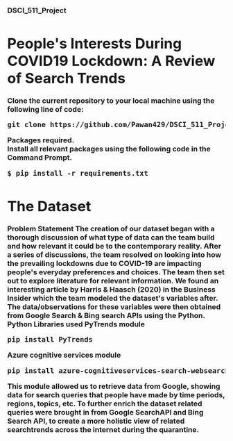 <h3>DSCI_511_Project<h/3>
<h1>People's Interests During COVID19 Lockdown: A Review of Search Trends</h1>

<b>Clone the current repository to your local machine using the following line of code:</b>

<pre>
git clone https://github.com/Pawan429/DSCI_511_Project.git
</pre>

<b>Packages required</b>.  <br/>
Install all relevant packages using the following code in the Command Prompt.  <br/>
<pre>
$ pip install -r requirements.txt
</pre>

<h1>The Dataset</h2>
<b>Problem Statement</b>
The creation of our dataset began with a thorough discussion of what type of data can the team build and how relevant it could be to the contemporary reality. After a series of discussions, the team resolved on looking into how the prevailing lockdowns due to COVID-19 are impacting people's everyday preferences and choices. The team then set out to explore literature for relevant information. We found an interesting article by Harris & Haasch (2020) in the Business Insider which the team modeled the dataset's variables after. The data/observations for these variables were then obtained from Google Search & Bing search APIs using the Python. 
<b>Python Libraries used</b>
PyTrends module 
<pre>pip install PyTrends</pre>
Azure cognitive services module 
<pre>pip install azure-cognitiveservices-search-websearch</pre>
This module allowed us to retrieve data from Google, showing data for search queries that people have made by time periods, regions, topics, etc. To further enrich the dataset related queries were brought in from Google SearchAPI and Bing Search API, to create a more holistic view of related searchtrends across the internet during the quarantine.
